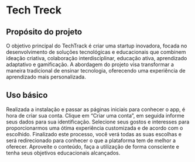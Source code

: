 # Tech Treck

## Propósito do projeto

O objetivo principal do TechTrack é criar uma startup inovadora, focada no
desenvolvimento de soluções tecnológicas e educacionais que combinem
ideação criativa, colaboração interdisciplinar, educação ativa, aprendizado
adaptativo e gamificação. A abordagem do projeto visa transformar a maneira
tradicional de ensinar tecnologia, oferecendo uma experiência de aprendizado
mais personalizada.


## Uso básico

Realizada a instalação e passar as páginas iniciais para conhecer o app, é hora
de criar sua conta. Clique em “Criar uma conta”, em seguida informe seus dados
para sua identificação. Selecione seus gostos e interesses para
proporcionarmos uma ótima experiência customizada e de acordo com o
escolhido. Finalizado este processo, você verá todas as suas escolhas e será
redirecionado para conhecer o que a plataforma tem de melhor a oferecer.
Aproveite o conteúdo, faça a utilização de forma consciente e tenha seus
objetivos educacionais alcançados.


